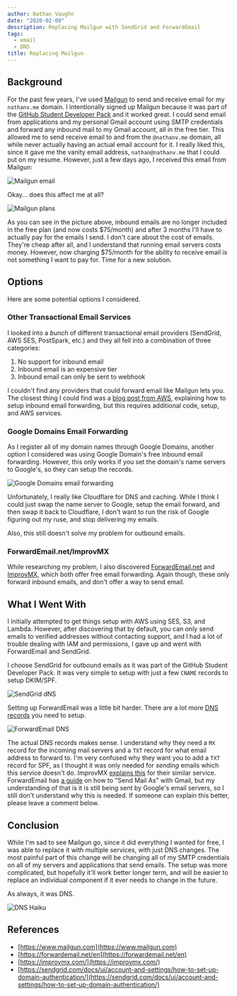 ```yaml
---
author: Nathan Vaughn
date: "2020-02-09"
description: Replacing Mailgun with SendGrid and ForwardEmail
tags:
  - email
  - DNS
title: Replacing Mailgun
---
```


## Background

For the past few years, I've used [Mailgun](https://www.mailgun.com) to send and
receive email for my `nathanv.me` domain. I intentionally signed up Mailgun because it
was part of the
[GitHub Student Developer Pack](https://education.github.com/pack/offers)
and it worked great. I could send email from applications and my personal
Gmail account using SMTP credentials and forward
any inbound mail to my Gmail account, all in the free tier. This allowed me to send
receive email to and from the `@nathanv.me` domain,
all while never actually having an actual email account for it. I really liked this,
since it gave me the vanity email address, `nathan@nathanv.me`
that I could put on my resume.
However, just a few days ago, I received this email from Mailgun:

![Mailgun email](img/mailgun-email.jpg "Mailgun plan changes")

Okay... does this affect me at all?

![Mailgun plans](img/mailgun-plans.jpg "<i>Crap...</i>")

As you can see in the picture above, inbound emails are no longer included in the free
plan (and now costs $75/month) and after 3 months I'll have to actually pay for the
emails I send. I don't care about the cost of emails. They're cheap after all, and
I understand that running email servers costs money. However, now charging $75/month
for the ability to receive email is not something I want to pay for. Time for a new
solution.

## Options

Here are some potential options I considered.

### Other Transactional Email Services

I looked into a _bunch_ of different transactional email providers (SendGrid, AWS SES,
PostSpark, etc.) and they all fell into a combination of three categories:

1. No support for inbound email
2. Inbound email is an expensive tier
3. Inbound email can only be sent to webhook

I couldn't find any providers that could forward email like Mailgun lets you.
The closest thing I could find was a
[blog post from AWS](https://aws.amazon.com/blogs/messaging-and-targeting/forward-incoming-email-to-an-external-destination/),
explaining how to setup inbound email forwarding, but this requires additional code,
setup, and AWS services.

### Google Domains Email Forwarding

As I register all of my domain names through Google Domains,
another option I considered was using Google Domain's free inbound email forwarding.
However, this only works if you set the domain's name servers to Google's, so they
can setup the records.

![Google Domains email forwarding](img/google-domains-email-forwarding.jpg "Google Domains email forwarding")

Unfortunately, I really like Cloudflare for DNS and caching. While I think I could just
swap the name server to Google, setup the email forward, and then swap it back to
Cloudflare, I don't want to run the risk of Google figuring out my ruse, and stop
delivering my emails.

Also, this still doesn't solve my problem for outbound emails.

### ForwardEmail.net/ImprovMX

While researching my problem, I also discovered
[ForwardEmail.net](https://forwardemail.net/en) and
[ImprovMX](https://improvmx.com/), which both offer free email forwarding.
Again though, these only forward inbound emails, and don't offer a way to send email.

## What I Went With

I initially attempted to get things setup with AWS using SES, S3, and Lambda.
However, after discovering that by default, you can only send emails to verified
addresses without contacting support, and I had a lot of trouble dealing with IAM
and permissions, I gave up and went with ForwardEmail and SendGrid.

I choose SendGrid for outbound emails as it was part of the GitHub Student Developer
Pack. It was very simple to setup with just a few `CNAME` records to setup DKIM/SPF.

![SendGrid dNS](img/sendgrid_dns.jpg "SendGrid DNS")

Setting up ForwardEmail was a little bit harder. There are a lot more
[DNS records](https://forwardemail.net/en/faq#how-do-i-get-started-and-set-up-email-forwarding)
you need to setup.

![ForwardEmail DNS](img/fordwardemail_dns.jpg "ForwardEmail DNS")

The actual DNS records makes sense. I understand why they need
a `MX` record for the incoming mail servers and a
`TXT` record for what email address to forward to.
I'm very confused why they want you to add a `TXT` record for SPF, as I thought
it was only needed for _sending_ emails which this service doesn't do.
ImprovMX [explains this](https://improvmx.com/guides/improvmx-spf-support/) for
their similar service. ForwardEmail has
[a guide](https://forwardemail.net/en/faq#how-to-send-mail-as-using-gmail)
on how to "Send Mail As" with Gmail, but my understanding of that is it is still
being sent by Google's email servers, so I still don't understand why this is needed.
If someone can explain this better, please leave a comment below.

## Conclusion

While I'm sad to see Mailgun go, since it did everything I wanted for free,
I was able to replace it with multiple services, with just DNS changes.
The most painful part of this change will be changing all of my SMTP
credentials on all of my servers and applications that send emails.
The setup was more complicated, but hopefully it'll work better longer term,
and will be easier to replace an individual component if it ever needs to
change in the future.

As always, it was DNS.

![DNS Haiku](img/its_always_dns.png "It was DNS")

## References

- [https://www.mailgun.com](https://www.mailgun.com)
- [https://forwardemail.net/en](https://forwardemail.net/en)
- [https://improvmx.com/](https://improvmx.com/)
- [https://sendgrid.com/docs/ui/account-and-settings/how-to-set-up-domain-authentication/](https://sendgrid.com/docs/ui/account-and-settings/how-to-set-up-domain-authentication/)
